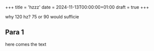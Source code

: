 +++
title = 'hzzz'
date = 2024-11-13T00:00:00+01:00
draft = true
+++

why 120 hz? 75 or 90 would sufficie


## Para 1
here comes the text